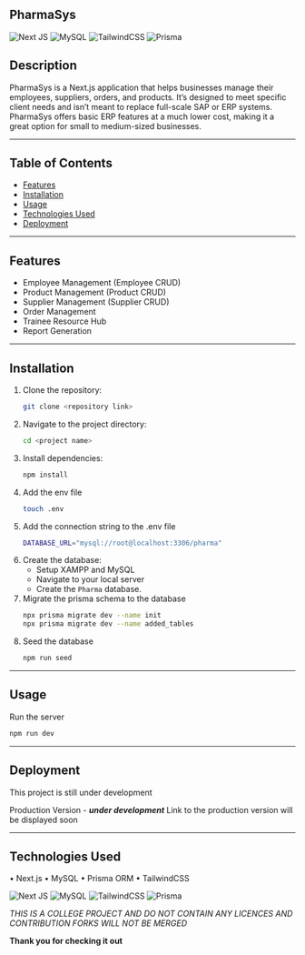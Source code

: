 ## PharmaSys


 ![Next JS](https://img.shields.io/badge/Next-black?style=for-the-badge&logo=next.js&logoColor=white) ![MySQL](https://img.shields.io/badge/mysql-4479A1.svg?style=for-the-badge&logo=mysql&logoColor=white) ![TailwindCSS](https://img.shields.io/badge/tailwindcss-%2338B2AC.svg?style=for-the-badge&logo=tailwind-css&logoColor=white) ![Prisma](https://img.shields.io/badge/Prisma-2D3748?style=for-the-badge&logo=prisma&logoColor=white)
## Description
PharmaSys is a Next.js application that helps businesses manage their employees, suppliers, orders, and products. It’s designed to meet specific client needs and isn’t meant to replace full-scale SAP or ERP systems. PharmaSys offers basic ERP features at a much lower cost, making it a great option for small to medium-sized businesses. 

---

## Table of Contents
- [Features](#features)
- [Installation](#installation)
- [Usage](#usage)
- [Technologies Used](#technologies-used)
- [Deployment](#deployment)

---

## Features
- Employee Management (Employee CRUD)
- Product Management (Product CRUD)
- Supplier Management (Supplier CRUD)
- Order Management
- Trainee Resource Hub
- Report Generation
  
---

## Installation
1. Clone the repository:
   ```bash
   git clone <repository link>
2. Navigate to the project directory:
   ```bash
   cd <project name>
3. Install dependencies:
   ```bash
   npm install
4. Add the env file
   ```bash
   touch .env
5. Add the connection string to the .env file
   ```bash
   DATABASE_URL="mysql://root@localhost:3306/pharma"
6. Create the database:
   - Setup XAMPP and MySQL
   - Navigate to your local server
   - Create the `Pharma` database.
8. Migrate the prisma schema to the database
    ```bash
   npx prisma migrate dev --name init
   npx prisma migrate dev --name added_tables
9. Seed the database
   ```bash
   npm run seed
---

## Usage
Run the server
```bash
npm run dev
```
---

## Deployment
This project is still under development

Production Version - ***under development***
Link to the production version will be displayed soon

---

## Technologies Used

• Next.js
• MySQL
• Prisma ORM
• TailwindCSS

![Next JS](https://img.shields.io/badge/Next-black?style=for-the-badge&logo=next.js&logoColor=white) ![MySQL](https://img.shields.io/badge/mysql-4479A1.svg?style=for-the-badge&logo=mysql&logoColor=white) ![TailwindCSS](https://img.shields.io/badge/tailwindcss-%2338B2AC.svg?style=for-the-badge&logo=tailwind-css&logoColor=white) ![Prisma](https://img.shields.io/badge/Prisma-2D3748?style=for-the-badge&logo=prisma&logoColor=white)

*THIS IS A COLLEGE PROJECT AND DO NOT CONTAIN ANY LICENCES AND CONTRIBUTION FORKS WILL NOT BE MERGED*

**Thank you for checking it out**
